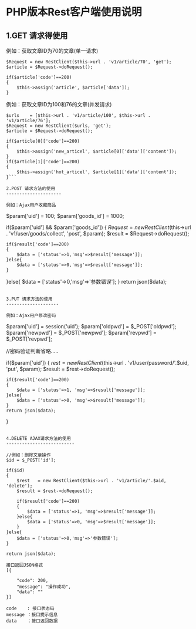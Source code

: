 PHP版本Rest客户端使用说明
======================

1.GET 请求得使用
--------------

例如：获取文章ID为70的文章(单一请求)
```
$Request = new RestClient($this->url . 'v1/article/70', 'get');
$article = $Request->doRequest();

if($article['code']==200)
{
	$this->assign('article', $article['data']);
}
```
例如：获取文章ID为100和76的文章(并发请求)
```
$urls    = [$this->url . 'v1/article/100', $this->url . 'v1/article/76'];	
$Request = new RestClient($urls, 'get');
$article = $Request->doRequest();

if($article[0]['code']==200)
{
	$this->assign('new_articel', $article[0]['data']['content']);
}
if($article[1]['code']==200)
{
	$this->assign('hot_articel', $article[1]['data']['content']);
}```

2.POST 请求方法的使用
---------------------

例如：Ajax用户收藏商品
```
$param['uid']	   = 100;
$param['goods_id'] = 1000;

if($param['uid'] && $param['goods_id'])
{
	$Request = new RestClient($this->url . 'v1/user/goods/collect', 'post', $param);
	$result  = $Request->doRequest();
	
	if($result['code']==200)
	{
		$data = ['status'=>1,'msg'=>$result['message']];
	}else{
		$data = ['status'=>0,'msg'=>$result['message']];
	}
}else{
	$data = ['status'=>0,'msg'=>'参数错误'];
}
return json($data);
```

3.PUT 请求方法的使用
--------------------

例如：Ajax用户修改密码
```
$param['uid']    = session('uid');
$param['oldpwd'] = $_POST['oldpwd'];
$param['newpwd'] = $_POST['newpwd'];
$param['revpwd'] = $_POST['revpwd'];

//密码验证判断省略.....

if($param['uid'])
{
	$rest 	= new RestClient($this->url . 'v1/user/password/'.$uid, 'put', $param);
	$result = $rest->doRequest();

	if($result['code']==200)
	{
		$data = ['status'=>1, 'msg'=>$result['message']];
	}else{
		$data = ['status'=>0, 'msg'=>$result['message']];
	}
	return json($data);
}
```

4.DELETE AJAX请求方法的使用
--------------------------

//例如：删除文章操作
$id = $_POST['id'];
	
if($id)
{
	$rest 	= new RestClient($this->url . 'v1/article/'.$aid, 'delete');
	$result = $rest->doRequest();
	
	if($result['code']==200)
	{
		$data = ['status'=>1, 'msg'=>$result['message']];
	}else{
		$data = ['status'=>0, 'msg'=>$result['message']];
	}
}else{
	$data = ['status'=>0,'msg'=>'参数错误'];
}

return json($data);

接口返回JSON格式
[{
	
	"code": 200,
	"message": "操作成功",
	"data": ""
}]

code 	: 接口状态码
message ：接口提示信息
data	：接口返回数据

